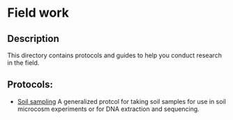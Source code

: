 # Field work

## Description
This directory contains protocols and guides to help you conduct research in the field.

## Protocols:
* [Soil sampling](./speed_vac.md)
  A generalized protcol for taking soil samples for use in soil microcosm experiments or for DNA extraction and sequencing.

